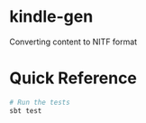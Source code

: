 # kindle-gen

Converting content to NITF format

# Quick Reference

```sh
# Run the tests
sbt test
```
